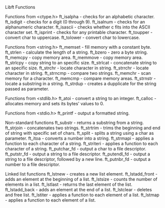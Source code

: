 Libft Functions

Functions from <ctype.h>
ft_isalpha - checks for an alphabetic character.
ft_isdigit - checks for a digit (0 through 9).
ft_isalnum - checks for an alphanumeric character.
ft_isascii - checks whether c fits into the ASCII character set.
ft_isprint - checks for any printable character.
ft_toupper - convert char to uppercase.
ft_tolower - convert char to lowercase.

Functions from <string.h>
ft_memset - fill memory with a constant byte.
ft_strlen - calculate the length of a string.
ft_bzero - zero a byte string.
ft_memcpy - copy memory area.
ft_memmove - copy memory area.
ft_strlcpy - copy string to an specific size.
ft_strlcat - concatenate string to an specific size.
ft_strchr - locate character in string.
ft_strrchr - locate character in string.
ft_strncmp - compare two strings.
ft_memchr - scan memory for a character.
ft_memcmp - compare memory areas.
ft_strnstr - locate a substring in a string.
ft_strdup - creates a dupplicate for the string passed as parameter.

Functions from <stdlib.h>
ft_atoi - convert a string to an integer.
ft_calloc - allocates memory and sets its bytes' values to 0.

Functions from <stdio.h>
ft_printf - output a formatted string.

Non-standard functions
ft_substr - returns a substring from a string.
ft_strjoin - concatenates two strings.
ft_strtrim - trims the beginning and end of string with specific set of chars.
ft_split - splits a string using a char as parameter.
ft_itoa - converts a number into a string.
ft_strmapi - applies a function to each character of a string.
ft_striteri - applies a function to each character of a string.
ft_putchar_fd - output a char to a file descriptor.
ft_putstr_fd - output a string to a file descriptor.
ft_putendl_fd - output a string to a file descriptor, followed by a new line.
ft_putnbr_fd - output a number to a file descriptor.

Linked list functions
ft_lstnew - creates a new list element.
ft_lstadd_front - adds an element at the beginning of a list.
ft_lstsize - counts the number of elements in a list.
ft_lstlast - returns the last element of the list.
ft_lstadd_back - adds an element at the end of a list.
ft_lstclear - deletes and free list.
ft_lstiter - applies a function to each element of a list.
ft_lstmap - applies a function to each element of a list.
